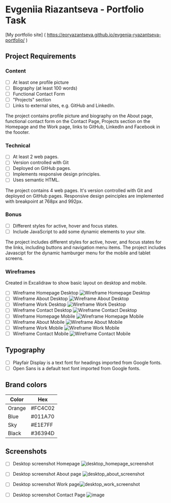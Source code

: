 # Evgeniia Riazantseva - Portfolio Task
[My portfolio site] ( https://eoryazantseva.github.io/evgenia-ryazantseva-portfolio/ )

## Project Requirements
### Content
- [ ] At least one profile picture
- [ ] Biography (at least 100 words)
- [ ] Functional Contact Form
- [ ] "Projects" section
- [ ] Links to external sites, e.g. GitHub and LinkedIn.

The project contains profile picture and biography on the About page, functional contact form on the Contact Page, Projects section on the Homepage and the Work page, links to GitHub, LinkedIn and Facebook in the foooter.

### Technical
- [ ] At least 2 web pages.
- [ ] Version controlled with Git
- [ ] Deployed on GitHub pages.
- [ ] Implements responsive design principles.
- [ ] Uses semantic HTML.

The project contains 4 web pages. It's version controlled with Git and deployed on GitHub pages. Responsive design peinciples are implemented with breakpoint at 768px and 992px.

### Bonus
- [ ] Different styles for active, hover and focus states.
- [ ] Include JavaScript to add some dynamic elements to your site.

The project includes different styles for active, hover, and focus states for the links, including buttons and navigation menu items. The project includes Javascipt for the dynamic hamburger menu for the mobile and tablet screens.

### Wireframes 
Created in Excalidraw to show basic layout on desktop and mobile.
- [ ] Wireframe Homepage Desktop 
![ Wireframe Homepage Desktop ](img/wireframe_homepage_desktop.png)
- [ ] Wireframe About Desktop
![ Wireframe About Desktop ](img/wireframe_about_desktop.png )
- [ ] Wireframe Work Desktop
![ Wireframe Work Desktop ](img/wireframe_work_desktop.png )
- [ ] Wireframe Contact Desktop
![ Wireframe Contact Desktop ](img/wireframe_contact_desktop.png )
- [ ] Wireframe Homepage Mobile
![ Wireframe Homepage Mobile ](img/wireframe_homepage_mobile.png )
- [ ] Wireframe About Mobile
![ Wireframe About Mobile ](img/wireframe_about_mobile.png )
- [ ] Wireframe Work Mobile
![ Wireframe Work Mobile ](img/wireframe_work_mobile.png )
- [ ] Wireframe Contact Mobile
![ Wireframe Contact Mobile ](img/wireframe_contact_mobile.png )

## Typography
- [ ] Playfair Display is a text font for headings imported from Google fonts.
- [ ] Open Sans is a default text font imported from Google fonts.

## Brand colors

| Color             | Hex                                                                |
| ----------------- | --------- |
| Orange | #FC4C02 |
| Blue   | #011A70 |
| Sky    | #E1E7FF |
| Black  | #36394D |

## Screenshots
- [ ] Desktop screenshot Homepage ![desktop_homepage_screenshot](https://github.com/eoryazantseva/evgenia-ryazantseva-portfolio/assets/93800981/e4c1bb54-a858-4894-8489-ad5c14c89430)
- [ ] Desktop screenshot About page ![desktop_about_screenshot](https://github.com/eoryazantseva/evgenia-ryazantseva-portfolio/assets/93800981/30480858-fb98-4ce7-a705-82f22876d71d)
- [ ] Desktop screenshot Work page![desktop_work_screenshot](https://github.com/eoryazantseva/evgenia-ryazantseva-portfolio/assets/93800981/f4890f54-5d14-4e43-9859-706abf92e439)
- [ ] Desktop screenshot Contact Page ![image](https://github.com/eoryazantseva/evgenia-ryazantseva-portfolio/assets/93800981/a9d164f4-6e51-42ae-8fe6-6aa393d525b8)

